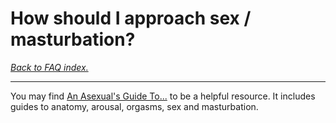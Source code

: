 # How should I approach sex / masturbation?

[*Back to FAQ index.*](w/asexuality/faq)

---

You may find [An Asexual's Guide To...](https://www.asexualityarchive.com/an-asexuals-guide-to/) to be a helpful resource. It includes guides to anatomy, arousal, orgasms, sex and masturbation.